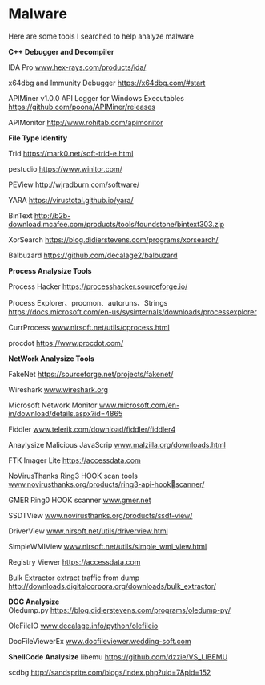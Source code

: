 # Malware
Here are some tools I searched to help analyze malware

**C++ Debugger and Decompiler**  

IDA Pro
www.hex-rays.com/products/ida/

x64dbg and Immunity Debugger
https://x64dbg.com/#start

APIMiner v1.0.0 API Logger for Windows Executables
https://github.com/poona/APIMiner/releases

APIMonitor
http://www.rohitab.com/apimonitor

**File Type Identify**  

Trid
https://mark0.net/soft-trid-e.html

pestudio
https://www.winitor.com/

PEView
http://wjradburn.com/software/

YARA
https://virustotal.github.io/yara/

BinText
http://b2b-download.mcafee.com/products/tools/foundstone/bintext303.zip

XorSearch
https://blog.didierstevens.com/programs/xorsearch/

Balbuzard
https://github.com/decalage2/balbuzard

**Process Analysize Tools**    

Process Hacker
https://processhacker.sourceforge.io/

Process Explorer、procmon、autoruns、Strings
https://docs.microsoft.com/en-us/sysinternals/downloads/processexplorer

CurrProcess
www.nirsoft.net/utils/cprocess.html

procdot
https://www.procdot.com/

**NetWork Analysize Tools**  

FakeNet
https://sourceforge.net/projects/fakenet/

Wireshark
www.wireshark.org

Microsoft Network Monitor
www.microsoft.com/en-in/download/details.aspx?id=4865

Fiddler
www.telerik.com/download/fiddler/fiddler4

Anaylysize Malicious JavaScrip
www.malzilla.org/downloads.html

FTK Imager Lite 
https://accessdata.com

NoVirusThanks  Ring3 HOOK scan tools
www.novirusthanks.org/products/ring3-api-hookscanner/

GMER  Ring0 HOOK scanner
www.gmer.net

SSDTView
www.novirusthanks.org/products/ssdt-view/

DriverView
www.nirsoft.net/utils/driverview.html

SimpleWMIView
www.nirsoft.net/utils/simple_wmi_view.html

Registry Viewer
https://accessdata.com

Bulk Extractor      extract traffic from dump
http://downloads.digitalcorpora.org/downloads/bulk_extractor/

**DOC Analysize**  
Oledump.py
https://blog.didierstevens.com/programs/oledump-py/

OleFileIO
www.decalage.info/python/olefileio

DocFileViewerEx
www.docfileviewer.wedding-soft.com


**ShellCode Analysize**
libemu
https://github.com/dzzie/VS_LIBEMU

scdbg
http://sandsprite.com/blogs/index.php?uid=7&pid=152


